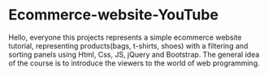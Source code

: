 # Ecommerce-website-YouTube
Hello, everyone this projects represents a simple ecommerce website tutorial, representing products(bags, t-shirts, shoes) with a filtering and sorting panels using Html, Css, JS, jQuery and Bootstrap. The general idea of the course is to introduce the viewers to the world of web programming.
